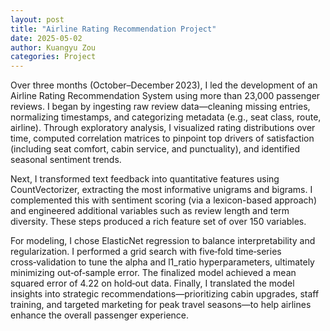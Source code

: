 ```yaml
---
layout: post
title: "Airline Rating Recommendation Project"
date: 2025-05-02
author: Kuangyu Zou
categories: Project
---
```


Over three months (October–December 2023), I led the development of an Airline Rating Recommendation System using more than 23,000 passenger reviews. I began by ingesting raw review data—cleaning missing entries, normalizing timestamps, and categorizing metadata (e.g., seat class, route, airline). Through exploratory analysis, I visualized rating distributions over time, computed correlation matrices to pinpoint top drivers of satisfaction (including seat comfort, cabin service, and punctuality), and identified seasonal sentiment trends.

Next, I transformed text feedback into quantitative features using CountVectorizer, extracting the most informative unigrams and bigrams. I complemented this with sentiment scoring (via a lexicon-based approach) and engineered additional variables such as review length and term diversity. These steps produced a rich feature set of over 150 variables.

For modeling, I chose ElasticNet regression to balance interpretability and regularization. I performed a grid search with five‑fold time‑series cross‑validation to tune the alpha and l1_ratio hyperparameters, ultimately minimizing out‑of‑sample error. The finalized model achieved a mean squared error of 4.22 on hold‑out data. Finally, I translated the model insights into strategic recommendations—prioritizing cabin upgrades, staff training, and targeted marketing for peak travel seasons—to help airlines enhance the overall passenger experience.

